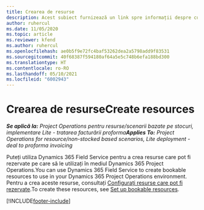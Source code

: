 ```yaml
---
title: Crearea de resurse
description: Acest subiect furnizează un link spre informații despre cum se creează resurse care pot fi rezervate.
author: ruhercul
ms.date: 11/05/2020
ms.topic: article
ms.reviewer: kfend
ms.author: ruhercul
ms.openlocfilehash: ae0b5f9e72fc4baf53262dea2a5798add9f83531
ms.sourcegitcommit: 40f68387f594180af64a5e5c748b6efa188bd300
ms.translationtype: HT
ms.contentlocale: ro-RO
ms.lasthandoff: 05/10/2021
ms.locfileid: "6002943"
---
```

# <a name="create-resources"></a><span data-ttu-id="d1096-103">Crearea de resurse</span><span class="sxs-lookup"><span data-stu-id="d1096-103">Create resources</span></span>

<span data-ttu-id="d1096-104">_**Se aplică la:** Project Operations pentru resurse/scenarii bazate pe stocuri, implementare Lite - tratarea facturării proforma_</span><span class="sxs-lookup"><span data-stu-id="d1096-104">_**Applies To:** Project Operations for resource/non-stocked based scenarios, Lite deployment - deal to proforma invoicing_</span></span>

<span data-ttu-id="d1096-105">Puteți utiliza Dynamics 365 Field Service pentru a crea resurse care pot fi rezervate pe care să le utilizați în mediul Dynamics 365 Project Operations.</span><span class="sxs-lookup"><span data-stu-id="d1096-105">You can use Dynamics 365 Field Service to create bookable resources to use in your Dynamics 365 Project Operations environment.</span></span> <span data-ttu-id="d1096-106">Pentru a crea aceste resurse, consultați [Configurați resurse care pot fi rezervate](/dynamics365/field-service/set-up-bookable-resources).</span><span class="sxs-lookup"><span data-stu-id="d1096-106">To create these resources, see [Set up bookable resources](/dynamics365/field-service/set-up-bookable-resources).</span></span>


[!INCLUDE[footer-include](../includes/footer-banner.md)]